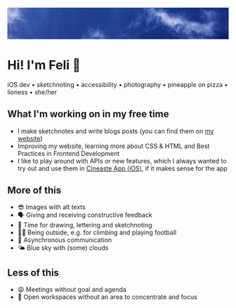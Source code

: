 <img align="center">
	<img src="https://github.com/fbernutz/fbernutz/blob/master/header-fbe.jpg" width="1700" max-width="100%" alt="Blue sky with some little white clouds" />
</img>

# Hi! I'm Feli 👋

iOS dev • sketchnoting • accessibility • photography • pineapple on pizza • lioness • she/her

## What I'm working on in my free time

- I make sketchnotes and write blogs posts (you can find them on [my website][website])
- Improving my website, learning more about CSS & HTML and Best Practices in Frontend Development
- I like to play around with APIs or new features, which I always wanted to try out and use them in [Cineaste App (iOS)][cineaste], if it makes sense for the app

## More of this

- 😎 Images with alt texts
- 🗣 Giving and receiving constructive feedback
- 🎨 Time for drawing, lettering and sketchnoting
- 🧗‍♀️ Being outside, e.g. for climbing and playing football
- 💬 Asynchronous communication
- 🌤 Blue sky with (some) clouds

## Less of this

- 😩 Meetings without goal and agenda
- 🙉 Open workspaces without an area to concentrate and focus

[website]: https://fbernutz.github.io
[cineaste]: https://github.com/spacepandas/cineaste-ios
